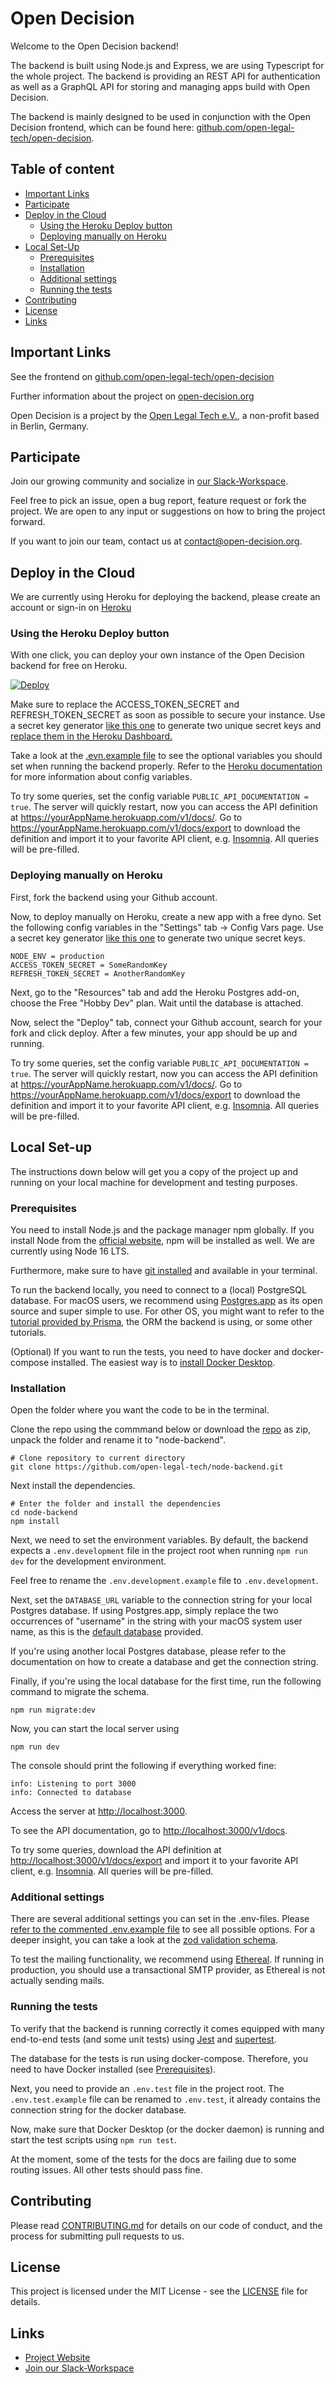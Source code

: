 # Open Decision

Welcome to the Open Decision backend!

The backend is built using Node.js and Express, we are using Typescript for the whole project. The backend is providing an REST API for authentication as well as a GraphQL API for storing and managing apps build with Open Decision.

The backend is mainly designed to be used in conjunction with the Open Decision frontend, which can be found here: [github.com/open-legal-tech/open-decision](https://github.com/open-legal-tech/open-decision).

## Table of content

- [Important Links](#important-links)
- [Participate](#participate)
- [Deploy in the Cloud](#deploy-in-the-cloud)
  - [Using the Heroku Deploy button](#using-the-heroku-deploy-button)
  - [Deploying manually on Heroku](#deploying-manually-on-heroku)
- [Local Set-Up](#local-set-up)
  - [Prerequisites](#prerequisites)
  - [Installation](#installation)
  - [Additional settings](#additional-settings)
  - [Running the tests](#running-the-tests)
- [Contributing](#contributing)
- [License](#license)
- [Links](#links)

## Important Links

See the frontend on [github.com/open-legal-tech/open-decision](https://github.com/open-legal-tech/open-decision)

Further information about the project on [open-decision.org](https://open-decision.org)

Open Decision is a project by the [Open Legal Tech e.V.](https://open-legal-tech.org/), a non-profit based in Berlin, Germany.

## Participate

Join our growing community and socialize in [our Slack-Workspace](https://open-decision.org/slack).

Feel free to pick an issue, open a bug report, feature request or fork the project. We are open to any input or suggestions on how to bring the project forward.

If you want to join our team, contact us at [contact@open-decision.org](mailto:contact@open-decision.org).

## Deploy in the Cloud

We are currently using Heroku for deploying the backend, please create an account or sign-in on [Heroku](https://heroku.com)

### Using the Heroku Deploy button

With one click, you can deploy your own instance of the Open Decision backend for free on Heroku.

[![Deploy](https://www.herokucdn.com/deploy/button.svg)](https://heroku.com/deploy?template=https://github.com/open-legal-tech/node-backend)

Make sure to replace the ACCESS_TOKEN_SECRET and REFRESH_TOKEN_SECRET as soon as possible to secure your instance. Use a secret key generator [like this one](https://djecrety.ir/) to generate two unique secret keys and [replace them in the Heroku Dashboard.](https://devcenter.heroku.com/articles/config-vars#using-the-heroku-dashboard)

Take a look at the [.evn.example file](https://github.com/open-legal-tech/node-backend/blob/master/.env.example) to see the optional variables you should set when running the backend properly. Refer to the [Heroku documentation](https://devcenter.heroku.com/articles/config-vars#using-the-heroku-dashboard) for more information about config variables.

To try some queries, set the config variable `PUBLIC_API_DOCUMENTATION = true`. The server will quickly restart, now you can access the API definition at https://yourAppName.herokuapp.com/v1/docs/. Go to https://yourAppName.herokuapp.com/v1/docs/export to download the definition and import it to your favorite API client, e.g. [Insomnia](https://insomnia.rest/download). All queries will be pre-filled.

### Deploying manually on Heroku

First, fork the backend using your Github account.

Now, to deploy manually on Heroku, create a new app with a free dyno. Set the following config variables in the "Settings" tab -> Config Vars page. Use a secret key generator [like this one](https://djecrety.ir/) to generate two unique secret keys.

```
NODE_ENV = production
ACCESS_TOKEN_SECRET = SomeRandomKey
REFRESH_TOKEN_SECRET = AnotherRandomKey
```

Next, go to the "Resources" tab and add the Heroku Postgres add-on, choose the Free "Hobby Dev" plan. Wait until the database is attached.

Now, select the "Deploy" tab, connect your Github account, search for your fork and click deploy. After a few minutes, your app should be up and running.

To try some queries, set the config variable `PUBLIC_API_DOCUMENTATION = true`. The server will quickly restart, now you can access the API definition at https://yourAppName.herokuapp.com/v1/docs/. Go to https://yourAppName.herokuapp.com/v1/docs/export to download the definition and import it to your favorite API client, e.g. [Insomnia](https://insomnia.rest/download). All queries will be pre-filled.

## Local Set-up

The instructions down below will get you a copy of the project up and running on your local machine for development and testing purposes.

### Prerequisites

You need to install Node.js and the package manager npm globally. If you install Node from the [official website](https://nodejs.org/en/download/), npm will be installed as well. We are currently using Node 16 LTS.

Furthermore, make sure to have [git installed](https://git-scm.com/downloads) and available in your terminal.

To run the backend locally, you need to connect to a (local) PostgreSQL database. For macOS users, we recommend using [Postgres.app](https://postgresapp.com/) as its open source and super simple to use. For other OS, you might want to refer to the [tutorial provided by Prisma](https://www.prisma.io/dataguide/postgresql/setting-up-a-local-postgresql-database), the ORM the backend is using, or some other tutorials.

(Optional)
If you want to run the tests, you need to have docker and docker-compose installed. The easiest way is to [install Docker Desktop](https://www.docker.com/products/docker-desktop).

### Installation

Open the folder where you want the code to be in the terminal.

Clone the repo using the commmand below or download the [repo](https://github.com/open-legal-tech/node-backend) as zip, unpack the folder and rename it to "node-backend".

```
# Clone repository to current directory
git clone https://github.com/open-legal-tech/node-backend.git
```

Next install the dependencies.

```
# Enter the folder and install the dependencies
cd node-backend
npm install
```

Next, we need to set the environment variables. By default, the backend expects a `.env.development` file in the project root when running `npm run dev` for the development environment.

Feel free to rename the `.env.development.example` file to `.env.development`.

Next, set the `DATABASE_URL` variable to the connection string for your local Postgres database. If using Postgres.app, simply replace the two occurrences of "username" in the string with your macOS system user name, as this is the [default database](https://postgresapp.com/) provided.

If you're using another local Postgres database, please refer to the documentation on how to create a database and get the connection string.

Finally, if you're using the local database for the first time, run the following command to migrate the schema.

```
npm run migrate:dev
```

Now, you can start the local server using

```
npm run dev
```

The console should print the following if everything worked fine:

```
info: Listening to port 3000
info: Connected to database
```

Access the server at [http://localhost:3000](http://localhost:3000).

To see the API documentation, go to [http://localhost:3000/v1/docs](http://localhost:3000/v1/docs).

To try some queries, download the API definition at [http://localhost:3000/v1/docs/export](http://localhost:3000/v1/docs/export) and import it to your favorite API client, e.g. [Insomnia](https://insomnia.rest/download). All queries will be pre-filled.

### Additional settings

There are several additional settings you can set in the .env-files. Please [refer to the commented .env.example file](https://github.com/open-legal-tech/node-backend/blob/master/.env.example) to see all possible options. For a deeper insight, you can take a look at the [zod validation schema](https://github.com/open-legal-tech/node-backend/blob/master/src/validations/env.validation.ts).

To test the mailing functionality, we recommend using [Ethereal](https://ethereal.email/). If running in production, you should use a transactional SMTP provider, as Ethereal is not actually sending mails.

### Running the tests

To verify that the backend is running correctly it comes equipped with many end-to-end tests (and some unit tests) using [Jest](https://github.com/facebook/jest) and [supertest](https://github.com/visionmedia/supertest).

The database for the tests is run using docker-compose. Therefore, you need to have Docker installed (see [Prerequisites](#prerequisites)).

Next, you need to provide an `.env.test` file in the project root. The `.env.test.example` file can be renamed to `.env.test`, it already contains the connection string for the docker database.

Now, make sure that Docker Desktop (or the docker daemon) is running and start the test scripts using `npm run test`.

At the moment, some of the tests for the docs are failing due to some routing issues. All other tests should pass fine.

## Contributing

Please read [CONTRIBUTING.md](https://github.com/fbennets/open-decision/blob/master/CONTRIBUTING.md) for details on our code of conduct, and the process for submitting pull requests to us.

## License

This project is licensed under the MIT License - see the [LICENSE](https://github.com/fbennets/open-decision/blob/master/LICENSE) file for details.

## Links

- [Project Website](http://open-decision.org)
- [Join our Slack-Workspace](https://open-decision.org/slack)

